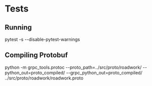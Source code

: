 # Tests

## Running

pytest -s --disable-pytest-warnings

## Compiling Protobuf

python -m grpc_tools.protoc --proto_path=../src/proto/roadwork/ --python_out=proto_compiled/ --grpc_python_out=proto_compiled/ ../src/proto/roadwork/roadwork.proto
